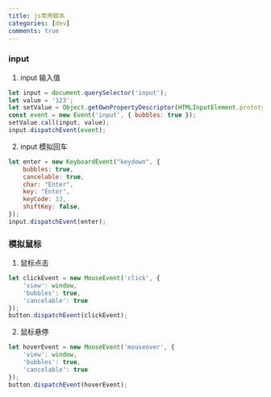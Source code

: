 ```yaml
---
title: js常用脚本
categories: [dev]
comments: true
---
```


### input 

1. input 输入值
```javascript
let input = document.querySelector('input');
let value = '123';
let setValue = Object.getOwnPropertyDescriptor(HTMLInputElement.prototype, 'value').set;
const event = new Event('input', { bubbles: true });
setValue.call(input, value);
input.dispatchEvent(event);
```

2. input 模拟回车
```javascript
let enter = new KeyboardEvent("keydown", {
    bubbles: true,
    cancelable: true,
    char: "Enter",
    key: "Enter",
    keyCode: 13,
    shiftKey: false,
});
input.dispatchEvent(enter);
```

### 模拟鼠标

1. 鼠标点击
```javascript
let clickEvent = new MouseEvent('click', {
    'view': window,
    'bubbles': true,
    'cancelable': true
});
button.dispatchEvent(clickEvent);
```
2. 鼠标悬停
```javascript
let hoverEvent = new MouseEvent('mouseover', {
    'view': window,
    'bubbles': true,
    'cancelable': true
});
button.dispatchEvent(hoverEvent);
```



